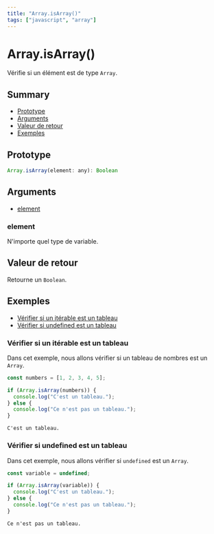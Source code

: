 ```yaml
---
title: "Array.isArray()"
tags: ["javascript", "array"]
---
```


# Array.isArray()

Vérifie si un élément est de type `Array`.

## Summary

- [Prototype](#prototype)
- [Arguments](#arguments)
- [Valeur de retour](#valeur-de-retour)
- [Exemples](#exemples)

## Prototype

```javascript
Array.isArray(element: any): Boolean
```

## Arguments

- [element](#element)

### element

N'importe quel type de variable.

## Valeur de retour

Retourne un `Boolean`.

## Exemples

- [Vérifier si un itérable est un tableau](#vérifier-si-un-itérable-est-un-tableau)
- [Vérifier si undefined est un tableau](#vérifier-si-undefined-est-un-tableau)

### Vérifier si un itérable est un tableau

Dans cet exemple, nous allons vérifier si un tableau de nombres est un `Array`.

```javascript
const numbers = [1, 2, 3, 4, 5];

if (Array.isArray(numbers)) {
  console.log("C'est un tableau.");
} else {
  console.log("Ce n'est pas un tableau.");
}
```

```
C'est un tableau.
```

### Vérifier si undefined est un tableau

Dans cet exemple, nous allons vérifier si `undefined` est un `Array`.

```javascript
const variable = undefined;

if (Array.isArray(variable)) {
  console.log("C'est un tableau.");
} else {
  console.log("Ce n'est pas un tableau.");
}
```

```
Ce n'est pas un tableau.
```
